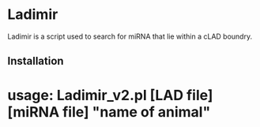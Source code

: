 # Ladimir #
Ladimir is a script used to search for miRNA that lie within a cLAD boundry.

## Installation ## 

# usage: Ladimir_v2.pl [LAD file] [miRNA file] "name of animal"
